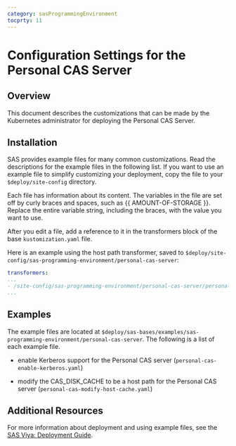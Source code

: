 ```yaml
---
category: sasProgrammingEnvironment
tocprty: 11
---
```


# Configuration Settings for the Personal CAS Server

## Overview

This document describes the customizations that can be made by the Kubernetes
administrator for deploying the Personal CAS Server.

## Installation

SAS provides example files for many common customizations. Read the descriptions
for the example files in the following list. If you want to use an example file
to simplify customizing your deployment, copy the file to your
`$deploy/site-config` directory.

Each file has information about its content. The variables in the file are set
off by curly braces and spaces, such as {{ AMOUNT-OF-STORAGE }}. Replace the
entire variable string, including the braces, with the value you want to use.

After you edit a file, add a reference to it in the transformers block of the
base `kustomization.yaml` file.

Here is an example using the host path transformer, saved to `$deploy/site-config/sas-programming-environment/personal-cas-server`:

  ```yaml
  transformers:
  ...
  - /site-config/sas-programming-environment/personal-cas-server/personal-cas-modify-host-cache.yaml
  ...

  ```

## Examples

The example files are located at `$deploy/sas-bases/examples/sas-programming-environment/personal-cas-server`.
The following is a list of each example file.

- enable Kerberos support for the Personal CAS server
  (`personal-cas-enable-kerberos.yaml`)

- modify the CAS_DISK_CACHE to be a host path for the Personal CAS server
  (`personal-cas-modify-host-cache.yaml`)

## Additional Resources

For more information about deployment and using example files, see the
[SAS Viya: Deployment Guide](http://documentation.sas.com/?cdcId=itopscdc&cdcVersion=default&docsetId=dplyml0phy0dkr&docsetTarget=titlepage.htm).